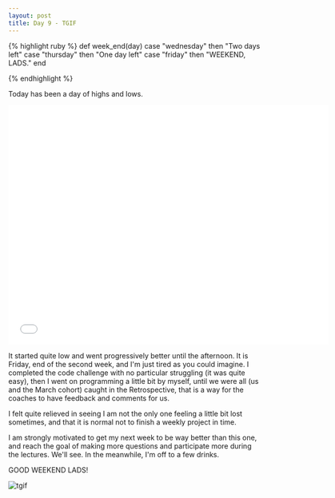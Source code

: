 ```yaml
---
layout: post
title: Day 9 - TGIF
---
```


{% highlight ruby %}
def week_end(day)
	case "wednesday" then "Two days left"
	case "thursday" then "One day left"
	case "friday" then "WEEKEND, LADS."
end

{% endhighlight %}

Today has been a day of highs and lows.

<iframe width="640" height="480" src="//www.youtube.com/embed/nJGEOB5nTrw" frameborder="0"> </iframe>


It started quite low and went progressively better until the afternoon.
It is Friday, end of the second week, and I'm just tired as you could imagine.
I completed the code challenge with no particular struggling (it was quite easy), then I went on programming a little bit by myself, until we were all (us and the March cohort) caught in the Retrospective, that is a way for the coaches to have feedback and comments for us.

I felt quite relieved in seeing I am not the only one feeling a little bit lost sometimes, and that it is normal not to finish a weekly project in time.

I am strongly motivated to get my next week to be way better than this one, and reach the goal of making more questions and participate more during the lectures. We'll see. In the meanwhile, I'm off to a few drinks. 

GOOD WEEKEND LADS!

<img src="http://www.mamatoga.com/wp-content/uploads/2012/11/tgif_14.jpeg" alt="tgif">